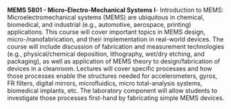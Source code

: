 **MEMS 5801 - Micro-Electro-Mechanical Systems I**- Introduction to MEMS: Microelectromechanical systems (MEMS) are ubiquitous in chemical, biomedical, and industrial (e.g., automotive, aerospace, printing) applications. This course will cover important topics in MEMS design, micro-/nanofabrication, and their implementation in real-world devices. The course will include discussion of fabrication and measurement technologies (e.g., physical/chemical deposition, lithography, wet/dry etching, and packaging), as well as application of MEMS theory to design/fabrication of devices in a cleanroom. Lectures will cover specific processes and how those processes enable the structures needed for accelerometers, gyros, FR filters, digital mirrors, microfluidics, micro total-analysis systems, biomedical implants, etc. The laboratory component will allow students to investigate those processes first-hand by fabricating simple MEMS devices.